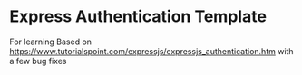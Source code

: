 # Express Authentication Template

For learning
Based on https://www.tutorialspoint.com/expressjs/expressjs_authentication.htm with a few bug fixes